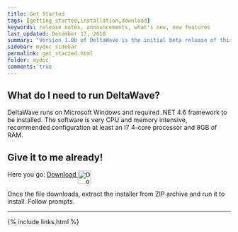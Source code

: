 ```yaml
---
title: Get Started
tags: [getting_started,installation,download]
keywords: release notes, announcements, what's new, new features
last_updated: December 17, 2018
summary: "Version 1.0b of DeltaWave is the initial beta release of this software. Use at your own risk!"
sidebar: mydoc_sidebar
permalink: get_started.html
folder: mydoc
comments: true
---
```


## What do I need to run DeltaWave?
DeltaWave runs on Microsoft Windows and required .NET 4.6 framework to be installed.
The software is very CPU and memory intensive, recommended configuration at least an I7 4-core processor and 8GB of RAM.

## Give it to me already!
Here you go: 
<a href="images/windows-logo.png">Download  <input type="image" id="download" alt="Download" src="images/windows-logo.png" width="30" align="top" />   </a>

Once the file downloads, extract the installer from ZIP archive and run it to install. Follow prompts.

___
{% include links.html %}

